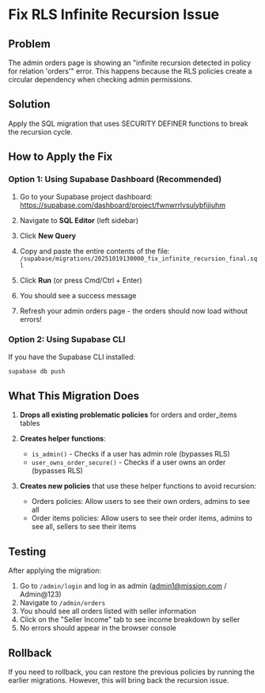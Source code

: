 # Fix RLS Infinite Recursion Issue

## Problem
The admin orders page is showing an "infinite recursion detected in policy for relation 'orders'" error. This happens because the RLS policies create a circular dependency when checking admin permissions.

## Solution
Apply the SQL migration that uses SECURITY DEFINER functions to break the recursion cycle.

## How to Apply the Fix

### Option 1: Using Supabase Dashboard (Recommended)

1. Go to your Supabase project dashboard: https://supabase.com/dashboard/project/fwnwrrlvsulybfjjiuhm

2. Navigate to **SQL Editor** (left sidebar)

3. Click **New Query**

4. Copy and paste the entire contents of the file:
   `/supabase/migrations/20251019130000_fix_infinite_recursion_final.sql`

5. Click **Run** (or press Cmd/Ctrl + Enter)

6. You should see a success message

7. Refresh your admin orders page - the orders should now load without errors!

### Option 2: Using Supabase CLI

If you have the Supabase CLI installed:

```bash
supabase db push
```

## What This Migration Does

1. **Drops all existing problematic policies** for orders and order_items tables

2. **Creates helper functions**:
   - `is_admin()` - Checks if a user has admin role (bypasses RLS)
   - `user_owns_order_secure()` - Checks if a user owns an order (bypasses RLS)

3. **Creates new policies** that use these helper functions to avoid recursion:
   - Orders policies: Allow users to see their own orders, admins to see all
   - Order items policies: Allow users to see their order items, admins to see all, sellers to see their items

## Testing

After applying the migration:

1. Go to `/admin/login` and log in as admin (admin1@mission.com / Admin@123)
2. Navigate to `/admin/orders`
3. You should see all orders listed with seller information
4. Click on the "Seller Income" tab to see income breakdown by seller
5. No errors should appear in the browser console

## Rollback

If you need to rollback, you can restore the previous policies by running the earlier migrations. However, this will bring back the recursion issue.
